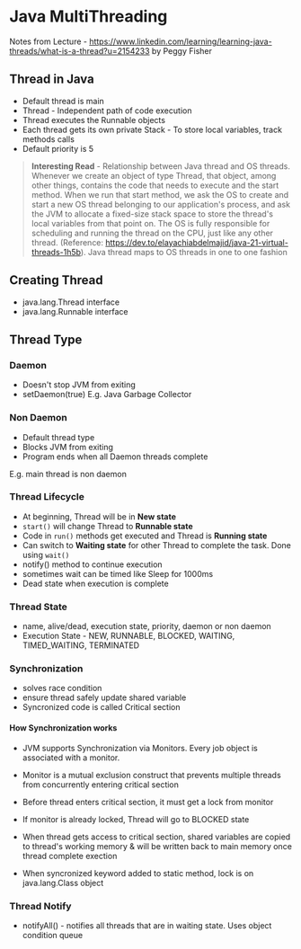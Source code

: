 # Java MultiThreading

Notes from Lecture - https://www.linkedin.com/learning/learning-java-threads/what-is-a-thread?u=2154233 by Peggy Fisher

## Thread in Java

* Default thread is main
* Thread - Independent path of code execution
* Thread executes the Runnable objects
* Each thread gets its own private Stack - To store local variables, track methods calls
* Default priority is 5

> **Interesting Read** - Relationship between Java thread and OS threads. Whenever we create an object of type Thread, that object, among other things, contains the code that needs to execute and the start method. When we run that start method, we ask the OS to create and start a new OS thread belonging to our application's process, and ask the JVM to allocate a fixed-size stack space to store the thread's local variables from that point on. The OS is fully responsible for scheduling and running the thread on the CPU, just like any other thread. (Reference: https://dev.to/elayachiabdelmajid/java-21-virtual-threads-1h5b). Java thread maps to OS threads in one to one fashion

## Creating Thread

* java.lang.Thread interface
* java.lang.Runnable interface

## Thread Type

### Daemon

* Doesn't stop JVM from exiting
* setDaemon(true)
E.g. Java Garbage Collector

### Non Daemon
* Default thread type
* Blocks JVM from exiting
* Program ends when all Daemon threads complete

E.g. main thread is non daemon

### Thread Lifecycle

* At beginning, Thread will be in **New state**
* `start()` will change Thread to **Runnable state**
* Code in `run()` methods get executed and Thread is **Running state**
* Can switch to **Waiting state** for other Thread to complete the task. Done using `wait()`
* notify() method to continue execution
* sometimes wait can be timed like Sleep for 1000ms
* Dead state when execution is complete

### Thread State

* name, alive/dead, execution state, priority, daemon or non daemon
* Execution State - NEW, RUNNABLE, BLOCKED, WAITING, TIMED_WAITING, TERMINATED

### Synchronization

* solves race condition 
* ensure thread safely update shared variable
* Syncronized code is called Critical section

#### How Synchronization works 

* JVM supports Synchronization via Monitors. Every job object is associated with a monitor. 
* Monitor is a mutual exclusion construct that prevents multiple threads from concurrently entering critical section
* Before thread enters critical section, it must get a lock from monitor
* If monitor is already locked, Thread will go to BLOCKED state
* When thread gets access to critical section, shared variables are copied to thread's working memory & will be written back to main memory once thread complete exection


* When syncronized keyword added to static method, lock is on java.lang.Class object


### Thread Notify

* notifyAll() - notifies all threads that are in waiting state. Uses object condition queue
